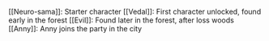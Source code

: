 [[Neuro-sama]]: Starter character
[[Vedal]]: First character unlocked, found early in the forest
[[Evil]]:  Found later in the forest, after loss woods
[[Anny]]: Anny joins the party in the city

